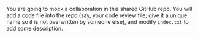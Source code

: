 You are going to mock a collaboration in this shared GitHub repo. 
You will add a code file into the repo (say, your code review file; give it a unique name so it is not overwritten by someone else), and modify `index.txt` to add some description.
